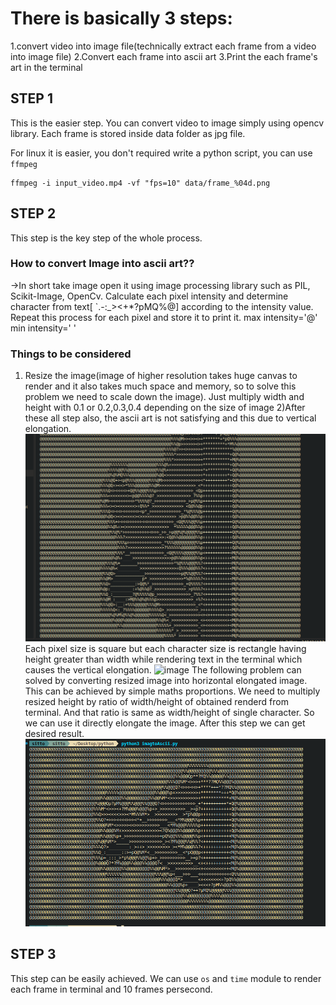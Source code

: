# There is basically 3 steps:
1.convert video into image file(technically extract each frame from a video into image file)
2.Convert each frame into ascii art
3.Print the each frame's art in the terminal

## STEP 1
This is the easier step. You can convert video to image simply using opencv library. Each frame is stored inside data folder as jpg file.

For linux it is easier, you don't required write a python script, you can use `ffmpeg`
```
ffmpeg -i input_video.mp4 -vf "fps=10" data/frame_%04d.png
```
## STEP 2
This step is the key step of the whole process. 
### How to convert Image into ascii art??
->In short take image open it using image processing library such as PIL, Scikit-Image, OpenCv. Calculate each pixel intensity and determine character from text[ `.-:_><+*?pMQ%@] according to the intensity value. Repeat this process for each pixel and store it to print it.
max intensity='@'
min intensity=' '

### Things to be considered
1) Resize the image(image of higher resolution takes huge canvas to render and it also takes much space and memory, so to solve this problem we need to scale down the image). Just multiply width and height with 0.1 or 0.2,0.3,0.4 depending on the size of image
2)After these all step also, the ascii art is not satisfying and this due to vertical elongation.
![image](assets/asset2.png)
 Each pixel size is square but each character size is rectangle having height greater than width while rendering text in the terminal which causes the vertical elongation.
![image](assets/aasset1.png)
The following problem can solved by converting resized image into horizontal elongated image. This can be achieved by simple maths proportions. We need to multiply resized height by ratio of width/height of obtained renderd from terminal. And that ratio is same as width/height of single character. So we can use it directly elongate the image. After this step we can get desired result.
![image](assets/asset3.png)

## STEP 3
This step can be easily achieved. We can use `os` and `time` module to render each frame in terminal
and 10 frames persecond.





